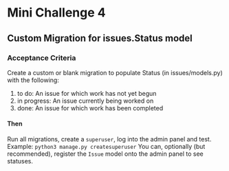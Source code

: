 # Mini Challenge 4

## Custom Migration for issues.Status model

### Acceptance Criteria
Create a custom or blank migration to populate Status (in issues/models.py) with the following:
1. to do: An issue for which work has not yet begun
2. in progress: An issue currently being worked on
3. done: An issue for which work has been completed

#### Then
Run all migrations, create a `superuser`, log into the admin panel and test.
Example: `python3 manage.py createsuperuser`
You can, optionally (but recommended), register the `Issue` model onto the admin panel to see statuses.